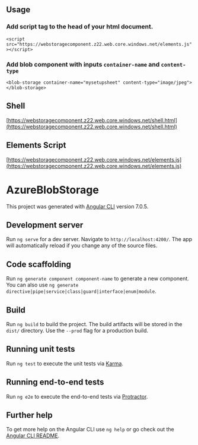 ## Usage
### Add script tag to the head of your html document. 
  ```<script src="https://webstoragecomponent.z22.web.core.windows.net/elements.js"></script>```
### Add blob component with inputs `container-name` and `content-type`
  ```<blob-storage container-name="mysetupsheet" content-type="image/jpeg"></blob-storage>```

## Shell
[https://webstoragecomponent.z22.web.core.windows.net/shell.html](https://webstoragecomponent.z22.web.core.windows.net/shell.html)
## Elements Script
[https://webstoragecomponent.z22.web.core.windows.net/elements.js](https://webstoragecomponent.z22.web.core.windows.net/elements.js)
# AzureBlobStorage

This project was generated with [Angular CLI](https://github.com/angular/angular-cli) version 7.0.5.

## Development server

Run `ng serve` for a dev server. Navigate to `http://localhost:4200/`. The app will automatically reload if you change any of the source files.

## Code scaffolding

Run `ng generate component component-name` to generate a new component. You can also use `ng generate directive|pipe|service|class|guard|interface|enum|module`.

## Build

Run `ng build` to build the project. The build artifacts will be stored in the `dist/` directory. Use the `--prod` flag for a production build.

## Running unit tests

Run `ng test` to execute the unit tests via [Karma](https://karma-runner.github.io).

## Running end-to-end tests

Run `ng e2e` to execute the end-to-end tests via [Protractor](http://www.protractortest.org/).

## Further help

To get more help on the Angular CLI use `ng help` or go check out the [Angular CLI README](https://github.com/angular/angular-cli/blob/master/README.md).
